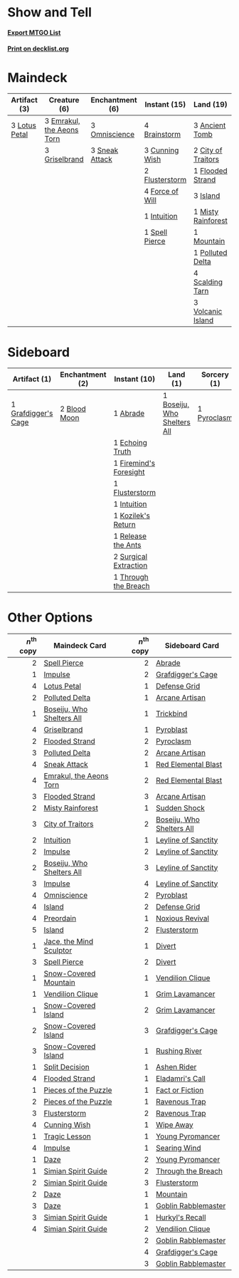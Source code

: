 # Show and Tell

#### [Export MTGO List](../collection/Show%20and%20Tell/Show%20and%20Tell.txt)
#### [Print on decklist.org](http://decklist.org/?deckmain=3%09Ancient%20Tomb%0A4%09Brainstorm%0A2%09City%20of%20Traitors%0A3%09Cunning%20Wish%0A3%09Emrakul,%20the%20Aeons%20Torn%0A1%09Flooded%20Strand%0A2%09Flusterstorm%0A4%09Force%20of%20Will%0A3%09Griselbrand%0A1%09Intuition%0A3%09Island%0A3%09Lotus%20Petal%0A1%09Misty%20Rainforest%0A1%09Mountain%0A3%09Omniscience%0A1%09Polluted%20Delta%0A4%09Ponder%0A3%09Preordain%0A4%09Scalding%20Tarn%0A4%09Show%20and%20Tell%0A3%09Sneak%20Attack%0A1%09Spell%20Pierce%0A3%09Volcanic%20Island&deckside=1%09Abrade%0A2%09Blood%20Moon%0A1%09Boseiju,%20Who%20Shelters%20All%0A1%09Echoing%20Truth%0A1%09Firemind's%20Foresight%0A1%09Flusterstorm%0A1%09Grafdigger's%20Cage%0A1%09Intuition%0A1%09Kozilek's%20Return%0A1%09Pyroclasm%0A1%09Release%20the%20Ants%0A2%09Surgical%20Extraction%0A1%09Through%20the%20Breach)
# Maindeck

|                                      Artifact (3)                                      |                                            Creature (6)                                            |                                     Enchantment (6)                                     |                                       Instant (15)                                       |                                          Land (19)                                          |                                       Sorcery (11)                                       |
|----------------------------------------------------------------------------------------|----------------------------------------------------------------------------------------------------|-----------------------------------------------------------------------------------------|------------------------------------------------------------------------------------------|---------------------------------------------------------------------------------------------|------------------------------------------------------------------------------------------|
|3 [Lotus Petal](http://gatherer.wizards.com/Pages/Card/Details.aspx?multiverseid=420602)|3 [Emrakul, the Aeons Torn](http://gatherer.wizards.com/Pages/Card/Details.aspx?multiverseid=397905)|3 [Omniscience](http://gatherer.wizards.com/Pages/Card/Details.aspx?multiverseid=430669) |4 [Brainstorm](http://gatherer.wizards.com/Pages/Card/Details.aspx?multiverseid=382871)   |3 [Ancient Tomb](http://gatherer.wizards.com/Pages/Card/Details.aspx?multiverseid=382842)    |4 [Ponder](http://gatherer.wizards.com/Pages/Card/Details.aspx?multiverseid=451051)       |
|                                                                                        |3 [Griselbrand](http://gatherer.wizards.com/Pages/Card/Details.aspx?multiverseid=425897)            |3 [Sneak Attack](http://gatherer.wizards.com/Pages/Card/Details.aspx?multiverseid=413690)|3 [Cunning Wish](http://gatherer.wizards.com/Pages/Card/Details.aspx?multiverseid=34400)  |2 [City of Traitors](http://gatherer.wizards.com/Pages/Card/Details.aspx?multiverseid=397543)|3 [Preordain](http://gatherer.wizards.com/Pages/Card/Details.aspx?multiverseid=265979)    |
|                                                                                        |                                                                                                    |                                                                                         |2 [Flusterstorm](http://gatherer.wizards.com/Pages/Card/Details.aspx?multiverseid=382942) |1 [Flooded Strand](http://gatherer.wizards.com/Pages/Card/Details.aspx?multiverseid=405098)  |4 [Show and Tell](http://gatherer.wizards.com/Pages/Card/Details.aspx?multiverseid=416878)|
|                                                                                        |                                                                                                    |                                                                                         |4 [Force of Will](http://gatherer.wizards.com/Pages/Card/Details.aspx?multiverseid=382943)|3 [Island](http://gatherer.wizards.com/Pages/Card/Details.aspx?multiverseid=439602)          |                                                                                          |
|                                                                                        |                                                                                                    |                                                                                         |1 [Intuition](http://gatherer.wizards.com/Pages/Card/Details.aspx?multiverseid=397633)    |1 [Misty Rainforest](http://gatherer.wizards.com/Pages/Card/Details.aspx?multiverseid=426065)|                                                                                          |
|                                                                                        |                                                                                                    |                                                                                         |1 [Spell Pierce](http://gatherer.wizards.com/Pages/Card/Details.aspx?multiverseid=425876) |1 [Mountain](http://gatherer.wizards.com/Pages/Card/Details.aspx?multiverseid=439604)        |                                                                                          |
|                                                                                        |                                                                                                    |                                                                                         |                                                                                          |1 [Polluted Delta](http://gatherer.wizards.com/Pages/Card/Details.aspx?multiverseid=405104)  |                                                                                          |
|                                                                                        |                                                                                                    |                                                                                         |                                                                                          |4 [Scalding Tarn](http://gatherer.wizards.com/Pages/Card/Details.aspx?multiverseid=426069)   |                                                                                          |
|                                                                                        |                                                                                                    |                                                                                         |                                                                                          |3 [Volcanic Island](http://gatherer.wizards.com/Pages/Card/Details.aspx?multiverseid=383147) |                                                                                          |


# Sideboard

|                                         Artifact (1)                                         |                                    Enchantment (2)                                    |                                          Instant (10)                                           |                                               Land (1)                                               |                                    Sorcery (1)                                     |
|----------------------------------------------------------------------------------------------|---------------------------------------------------------------------------------------|-------------------------------------------------------------------------------------------------|------------------------------------------------------------------------------------------------------|------------------------------------------------------------------------------------|
|1 [Grafdigger's Cage](http://gatherer.wizards.com/Pages/Card/Details.aspx?multiverseid=426046)|2 [Blood Moon](http://gatherer.wizards.com/Pages/Card/Details.aspx?multiverseid=370419)|1 [Abrade](http://gatherer.wizards.com/Pages/Card/Details.aspx?multiverseid=430772)              |1 [Boseiju, Who Shelters All](http://gatherer.wizards.com/Pages/Card/Details.aspx?multiverseid=291507)|1 [Pyroclasm](http://gatherer.wizards.com/Pages/Card/Details.aspx?multiverseid=4354)|
|                                                                                              |                                                                                       |1 [Echoing Truth](http://gatherer.wizards.com/Pages/Card/Details.aspx?multiverseid=370394)       |                                                                                                      |                                                                                    |
|                                                                                              |                                                                                       |1 [Firemind's Foresight](http://gatherer.wizards.com/Pages/Card/Details.aspx?multiverseid=426593)|                                                                                                      |                                                                                    |
|                                                                                              |                                                                                       |1 [Flusterstorm](http://gatherer.wizards.com/Pages/Card/Details.aspx?multiverseid=382942)        |                                                                                                      |                                                                                    |
|                                                                                              |                                                                                       |1 [Intuition](http://gatherer.wizards.com/Pages/Card/Details.aspx?multiverseid=397633)           |                                                                                                      |                                                                                    |
|                                                                                              |                                                                                       |1 [Kozilek's Return](http://gatherer.wizards.com/Pages/Card/Details.aspx?multiverseid=407608)    |                                                                                                      |                                                                                    |
|                                                                                              |                                                                                       |1 [Release the Ants](http://gatherer.wizards.com/Pages/Card/Details.aspx?multiverseid=152619)    |                                                                                                      |                                                                                    |
|                                                                                              |                                                                                       |2 [Surgical Extraction](http://gatherer.wizards.com/Pages/Card/Details.aspx?multiverseid=397706) |                                                                                                      |                                                                                    |
|                                                                                              |                                                                                       |1 [Through the Breach](http://gatherer.wizards.com/Pages/Card/Details.aspx?multiverseid=430684)  |                                                                                                      |                                                                                    |


# Other Options

|*n*<sup>th</sup> copy|                                           Maindeck Card                                            |*n*<sup>th</sup> copy|                                           Sideboard Card                                           |
|--------------------:|----------------------------------------------------------------------------------------------------|--------------------:|----------------------------------------------------------------------------------------------------|
|                    2|[Spell Pierce](http://gatherer.wizards.com/Pages/Card/Details.aspx?multiverseid=425876)             |                    2|[Abrade](http://gatherer.wizards.com/Pages/Card/Details.aspx?multiverseid=430772)                   |
|                    1|[Impulse](http://gatherer.wizards.com/Pages/Card/Details.aspx?multiverseid=373330)                  |                    2|[Grafdigger's Cage](http://gatherer.wizards.com/Pages/Card/Details.aspx?multiverseid=426046)        |
|                    4|[Lotus Petal](http://gatherer.wizards.com/Pages/Card/Details.aspx?multiverseid=420602)              |                    1|[Defense Grid](http://gatherer.wizards.com/Pages/Card/Details.aspx?multiverseid=425805)             |
|                    2|[Polluted Delta](http://gatherer.wizards.com/Pages/Card/Details.aspx?multiverseid=405104)           |                    1|[Arcane Artisan](http://gatherer.wizards.com/Pages/Card/Details.aspx?multiverseid=446001)           |
|                    1|[Boseiju, Who Shelters All](http://gatherer.wizards.com/Pages/Card/Details.aspx?multiverseid=291507)|                    1|[Trickbind](http://gatherer.wizards.com/Pages/Card/Details.aspx?multiverseid=110499)                |
|                    4|[Griselbrand](http://gatherer.wizards.com/Pages/Card/Details.aspx?multiverseid=425897)              |                    1|[Pyroblast](http://gatherer.wizards.com/Pages/Card/Details.aspx?multiverseid=159243)                |
|                    2|[Flooded Strand](http://gatherer.wizards.com/Pages/Card/Details.aspx?multiverseid=405098)           |                    2|[Pyroclasm](http://gatherer.wizards.com/Pages/Card/Details.aspx?multiverseid=4354)                  |
|                    3|[Polluted Delta](http://gatherer.wizards.com/Pages/Card/Details.aspx?multiverseid=405104)           |                    2|[Arcane Artisan](http://gatherer.wizards.com/Pages/Card/Details.aspx?multiverseid=446001)           |
|                    4|[Sneak Attack](http://gatherer.wizards.com/Pages/Card/Details.aspx?multiverseid=413690)             |                    1|[Red Elemental Blast](http://gatherer.wizards.com/Pages/Card/Details.aspx?multiverseid=202447)      |
|                    4|[Emrakul, the Aeons Torn](http://gatherer.wizards.com/Pages/Card/Details.aspx?multiverseid=397905)  |                    2|[Red Elemental Blast](http://gatherer.wizards.com/Pages/Card/Details.aspx?multiverseid=202447)      |
|                    3|[Flooded Strand](http://gatherer.wizards.com/Pages/Card/Details.aspx?multiverseid=405098)           |                    3|[Arcane Artisan](http://gatherer.wizards.com/Pages/Card/Details.aspx?multiverseid=446001)           |
|                    2|[Misty Rainforest](http://gatherer.wizards.com/Pages/Card/Details.aspx?multiverseid=426065)         |                    1|[Sudden Shock](http://gatherer.wizards.com/Pages/Card/Details.aspx?multiverseid=370388)             |
|                    3|[City of Traitors](http://gatherer.wizards.com/Pages/Card/Details.aspx?multiverseid=397543)         |                    2|[Boseiju, Who Shelters All](http://gatherer.wizards.com/Pages/Card/Details.aspx?multiverseid=291507)|
|                    2|[Intuition](http://gatherer.wizards.com/Pages/Card/Details.aspx?multiverseid=397633)                |                    1|[Leyline of Sanctity](http://gatherer.wizards.com/Pages/Card/Details.aspx?multiverseid=397677)      |
|                    2|[Impulse](http://gatherer.wizards.com/Pages/Card/Details.aspx?multiverseid=373330)                  |                    2|[Leyline of Sanctity](http://gatherer.wizards.com/Pages/Card/Details.aspx?multiverseid=397677)      |
|                    2|[Boseiju, Who Shelters All](http://gatherer.wizards.com/Pages/Card/Details.aspx?multiverseid=291507)|                    3|[Leyline of Sanctity](http://gatherer.wizards.com/Pages/Card/Details.aspx?multiverseid=397677)      |
|                    3|[Impulse](http://gatherer.wizards.com/Pages/Card/Details.aspx?multiverseid=373330)                  |                    4|[Leyline of Sanctity](http://gatherer.wizards.com/Pages/Card/Details.aspx?multiverseid=397677)      |
|                    4|[Omniscience](http://gatherer.wizards.com/Pages/Card/Details.aspx?multiverseid=430669)              |                    2|[Pyroblast](http://gatherer.wizards.com/Pages/Card/Details.aspx?multiverseid=159243)                |
|                    4|[Island](http://gatherer.wizards.com/Pages/Card/Details.aspx?multiverseid=439602)                   |                    2|[Defense Grid](http://gatherer.wizards.com/Pages/Card/Details.aspx?multiverseid=425805)             |
|                    4|[Preordain](http://gatherer.wizards.com/Pages/Card/Details.aspx?multiverseid=265979)                |                    1|[Noxious Revival](http://gatherer.wizards.com/Pages/Card/Details.aspx?multiverseid=230067)          |
|                    5|[Island](http://gatherer.wizards.com/Pages/Card/Details.aspx?multiverseid=439602)                   |                    2|[Flusterstorm](http://gatherer.wizards.com/Pages/Card/Details.aspx?multiverseid=382942)             |
|                    1|[Jace, the Mind Sculptor](http://gatherer.wizards.com/Pages/Card/Details.aspx?multiverseid=382979)  |                    1|[Divert](http://gatherer.wizards.com/Pages/Card/Details.aspx?multiverseid=429872)                   |
|                    3|[Spell Pierce](http://gatherer.wizards.com/Pages/Card/Details.aspx?multiverseid=425876)             |                    2|[Divert](http://gatherer.wizards.com/Pages/Card/Details.aspx?multiverseid=429872)                   |
|                    1|[Snow-Covered Mountain](http://gatherer.wizards.com/Pages/Card/Details.aspx?multiverseid=184814)    |                    1|[Vendilion Clique](http://gatherer.wizards.com/Pages/Card/Details.aspx?multiverseid=370390)         |
|                    1|[Vendilion Clique](http://gatherer.wizards.com/Pages/Card/Details.aspx?multiverseid=370390)         |                    1|[Grim Lavamancer](http://gatherer.wizards.com/Pages/Card/Details.aspx?multiverseid=234706)          |
|                    1|[Snow-Covered Island](http://gatherer.wizards.com/Pages/Card/Details.aspx?multiverseid=184813)      |                    2|[Grim Lavamancer](http://gatherer.wizards.com/Pages/Card/Details.aspx?multiverseid=234706)          |
|                    2|[Snow-Covered Island](http://gatherer.wizards.com/Pages/Card/Details.aspx?multiverseid=184813)      |                    3|[Grafdigger's Cage](http://gatherer.wizards.com/Pages/Card/Details.aspx?multiverseid=426046)        |
|                    3|[Snow-Covered Island](http://gatherer.wizards.com/Pages/Card/Details.aspx?multiverseid=184813)      |                    1|[Rushing River](http://gatherer.wizards.com/Pages/Card/Details.aspx?multiverseid=25942)             |
|                    1|[Split Decision](http://gatherer.wizards.com/Pages/Card/Details.aspx?multiverseid=382371)           |                    1|[Ashen Rider](http://gatherer.wizards.com/Pages/Card/Details.aspx?multiverseid=373689)              |
|                    4|[Flooded Strand](http://gatherer.wizards.com/Pages/Card/Details.aspx?multiverseid=405098)           |                    1|[Eladamri's Call](http://gatherer.wizards.com/Pages/Card/Details.aspx?multiverseid=442192)          |
|                    1|[Pieces of the Puzzle](http://gatherer.wizards.com/Pages/Card/Details.aspx?multiverseid=409821)     |                    1|[Fact or Fiction](http://gatherer.wizards.com/Pages/Card/Details.aspx?multiverseid=382930)          |
|                    2|[Pieces of the Puzzle](http://gatherer.wizards.com/Pages/Card/Details.aspx?multiverseid=409821)     |                    1|[Ravenous Trap](http://gatherer.wizards.com/Pages/Card/Details.aspx?multiverseid=197537)            |
|                    3|[Flusterstorm](http://gatherer.wizards.com/Pages/Card/Details.aspx?multiverseid=382942)             |                    2|[Ravenous Trap](http://gatherer.wizards.com/Pages/Card/Details.aspx?multiverseid=197537)            |
|                    4|[Cunning Wish](http://gatherer.wizards.com/Pages/Card/Details.aspx?multiverseid=34400)              |                    1|[Wipe Away](http://gatherer.wizards.com/Pages/Card/Details.aspx?multiverseid=118911)                |
|                    1|[Tragic Lesson](http://gatherer.wizards.com/Pages/Card/Details.aspx?multiverseid=430740)            |                    1|[Young Pyromancer](http://gatherer.wizards.com/Pages/Card/Details.aspx?multiverseid=413697)         |
|                    4|[Impulse](http://gatherer.wizards.com/Pages/Card/Details.aspx?multiverseid=373330)                  |                    1|[Searing Wind](http://gatherer.wizards.com/Pages/Card/Details.aspx?multiverseid=24650)              |
|                    1|[Daze](http://gatherer.wizards.com/Pages/Card/Details.aspx?multiverseid=413586)                     |                    2|[Young Pyromancer](http://gatherer.wizards.com/Pages/Card/Details.aspx?multiverseid=413697)         |
|                    1|[Simian Spirit Guide](http://gatherer.wizards.com/Pages/Card/Details.aspx?multiverseid=442137)      |                    2|[Through the Breach](http://gatherer.wizards.com/Pages/Card/Details.aspx?multiverseid=430684)       |
|                    2|[Simian Spirit Guide](http://gatherer.wizards.com/Pages/Card/Details.aspx?multiverseid=442137)      |                    3|[Flusterstorm](http://gatherer.wizards.com/Pages/Card/Details.aspx?multiverseid=382942)             |
|                    2|[Daze](http://gatherer.wizards.com/Pages/Card/Details.aspx?multiverseid=413586)                     |                    1|[Mountain](http://gatherer.wizards.com/Pages/Card/Details.aspx?multiverseid=439604)                 |
|                    3|[Daze](http://gatherer.wizards.com/Pages/Card/Details.aspx?multiverseid=413586)                     |                    1|[Goblin Rabblemaster](http://gatherer.wizards.com/Pages/Card/Details.aspx?multiverseid=438486)      |
|                    3|[Simian Spirit Guide](http://gatherer.wizards.com/Pages/Card/Details.aspx?multiverseid=442137)      |                    1|[Hurkyl's Recall](http://gatherer.wizards.com/Pages/Card/Details.aspx?multiverseid=397868)          |
|                    4|[Simian Spirit Guide](http://gatherer.wizards.com/Pages/Card/Details.aspx?multiverseid=442137)      |                    2|[Vendilion Clique](http://gatherer.wizards.com/Pages/Card/Details.aspx?multiverseid=370390)         |
|                     |                                                                                                    |                    2|[Goblin Rabblemaster](http://gatherer.wizards.com/Pages/Card/Details.aspx?multiverseid=438486)      |
|                     |                                                                                                    |                    4|[Grafdigger's Cage](http://gatherer.wizards.com/Pages/Card/Details.aspx?multiverseid=426046)        |
|                     |                                                                                                    |                    3|[Goblin Rabblemaster](http://gatherer.wizards.com/Pages/Card/Details.aspx?multiverseid=438486)      |

